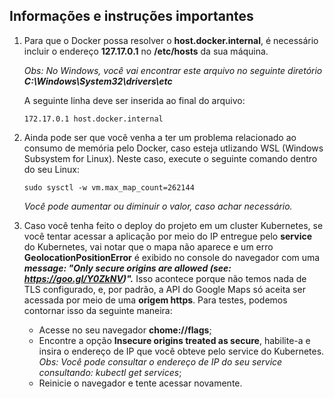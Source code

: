 ## Informações e instruções importantes

1. Para que o Docker possa resolver o **host.docker.internal**, é necessário incluir o endereço **127.17.0.1** no **/etc/hosts** da sua máquina.

    *Obs: No Windows, você vai encontrar este arquivo no seguinte diretório **C:\Windows\System32\drivers\etc***

    A seguinte linha deve ser inserida ao final do arquivo:

    `172.17.0.1 host.docker.internal`

2. Ainda pode ser que você venha a ter um problema relacionado ao consumo de memória pelo Docker, caso esteja utlizando WSL (Windows Subsystem for Linux). Neste caso, execute o seguinte comando dentro do seu Linux:

    `sudo sysctl -w vm.max_map_count=262144`

    *Você pode aumentar ou diminuir o valor, caso achar necessário.*

3. Caso você tenha feito o deploy do projeto em um cluster Kubernetes, se você tentar acessar a aplicação por meio do IP entregue pelo **service** do Kubernetes, vai notar que o mapa não aparece e um erro **GeolocationPositionError** é exibido no console do navegador com uma ***message: "Only secure origins are allowed (see: https://goo.gl/Y0ZkNV)".*** Isso acontece porque não temos nada de TLS configurado, e, por padrão, a API do Google Maps só aceita ser acessada por meio de uma **origem https**. Para testes, podemos contornar isso da seguinte maneira:

    * Acesse no seu navegador **chome://flags**;
    * Encontre a opção **Insecure origins treated as secure**, habilite-a e insira o endereço de IP que você obteve pelo service do Kubernetes.
    *Obs: Você pode consultar o endereço de IP do seu service consultando: kubectl get services*;
    * Reinicie o navegador e tente acessar novamente.